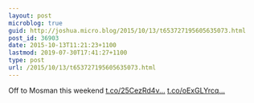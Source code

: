 ```yaml
---
layout: post
microblog: true
guid: http://joshua.micro.blog/2015/10/13/t653727195605635073.html
post_id: 36903
date: 2015-10-13T11:21:23+1100
lastmod: 2019-07-30T17:41:27+1100
type: post
url: /2015/10/13/t653727195605635073.html
---
```

Off to Mosman this weekend [t.co/25CezRd4v...](http://t.co/25CezRd4vh) [t.co/oExGLYrcq...](http://t.co/oExGLYrcqm)
